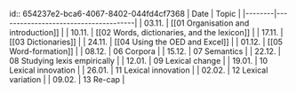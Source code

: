 id:: 654237e2-bca6-4067-8402-044fd4cf7368
| Date   | Topic                                |
|--------|--------------------------------------|
| 03.11. | [[01 Organisation and introduction]] |
| 10.11. | [[02 Words, dictionaries, and the lexicon]]           |
| 17.11. | [[03 Dictionaries]] |
| 24.11. | [[04 Using the OED and Excel]] |
| 01.12. | [[05 Word-formation]] |
| 08.12. | 06 Corpora |
| 15.12. | 07 Semantics |
| 22.12. | 08 Studying lexis empirically |
| 12.01. | 09 Lexical change                    |
| 19.01. | 10 Lexical innovation                |
| 26.01. | 11 Lexical innovation                |
| 02.02. | 12 Lexical variation                 |
| 09.02. | 13 Re-cap                            |
